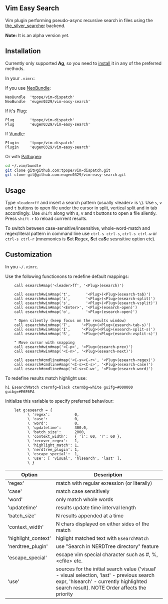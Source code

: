 ## Vim Easy Search

Vim plugin performing pseudo-async recursive search in files using the
[the_silver_searcher](https://github.com/ggreer/the_silver_searcher#readme) backend.

**Note:** It is an alpha version yet.


## Installation
Currently only supported **Ag**, so you need to
[install](https://github.com/ggreer/the_silver_searcher#installing)
it in any of the preferred methods.

In your `.vimrc`:

If you use [NeoBundle](https://github.com/Shougo/neobundle.vim#readme):
```vim
NeoBundle  'tpope/vim-dispatch'
NeoBundle  'eugen0329/vim-easy-search'
```

If it's [Plug](https://github.com/junegunn/vim-plug#readme):

```vim
Plug       'tpope/vim-dispatch'
Plug       'eugen0329/vim-easy-search'
```

If [Vundle](https://github.com/junegunn/vim-plug#readme):

```vim
Plugin     'tpope/vim-dispatch'
Plugin     'eugen0329/vim-easy-search'
```

Or with [Pathogen](https://github.com/tpope/vim-pathogen#readme):

```bash
cd ~/.vim/bundle
git clone git@github.com:tpope/vim-dispatch.git
git clone git@github.com:eugen0329/vim-easy-search.git
```

## Usage

Type `<leader>ff` and insert a search pattern (usually \<leader\> is `\`). Use `s`, `v` and `t` 
buttons to open file under the cursor in split, vertical split and in tab accordingly. Use `shift`
along with s, v and t buttons to open a file silently. Press `shift-r` to reload
currrent results.

To switch between case-sensitive/insensitive, whole-word-match and regex/literal pattern in command
line use `ctrl-s ctrl-s`, `ctrl-s ctrl-w` or `ctrl-s ctrl-r` (mnemonics is **S**et **R**egex,
**S**et ca**S**e sesnsitive option etc).

## Customization

In you `~/.vimrc`.

Use the following functionons to redefine default mappings:

```vim
    call esearch#map('<leader>ff', '<Plug>(esearch)')

    call esearch#win#map('t',       '<Plug>(<Plug>(esearch-tab)')
    call esearch#win#map('i',       '<Plug>(<Plug>(esearch-split)')
    call esearch#win#map('s',       '<Plug>(<Plug>(esearch-vsplit)')
    call esearch#win#map('<Enter>', '<Plug>(esearch-open)')
    call esearch#win#map('o',       '<Plug>(esearch-open)')

    " Open silently (keep focus on the results window)
    call esearch#win#map('T',     '<Plug>(<Plug>(esearch-tab-s)')
    call esearch#win#map('I',     '<Plug>(<Plug>(esearch-split-s)')
    call esearch#win#map('S',     '<Plug>(<Plug>(esearch-vsplit-s)')

    " Move cursor with snapping
    call esearch#win#map('<C-p>', '<Plug>(esearch-prev)')
    call esearch#win#map('<C-n>', '<Plug>(esearch-next)')

    call esearch#cmdline#map('<C-s><C-r>', '<Plug>(esearch-regex)')
    call esearch#cmdline#map('<C-s><C-s>', '<Plug>(esearch-case)')
    call esearch#cmdline#map('<C-s><C-w>', '<Plug>(esearch-word)')
```

To redefine results match highlight use:

```vim
hi EsearchMatch ctermfg=black ctermbg=white guifg=#000000 guibg=#E6E6FA
```

Initialize this variable to specify preferred behaviour:

```vim
    let g:esearch = {
          \ 'regex':           0,
          \ 'case':            0,
          \ 'word':            0,
          \ 'updatetime':      300.0,
          \ 'batch_size':      2000,
          \ 'context_width':   { 'l': 60, 'r': 60 },
          \ 'recover_regex':   1,
          \ 'highlight_match': 1,
          \ 'nerdtree_plugin': 1,
          \ 'escape_special':  1,
          \ 'use': [ 'visual', 'hlsearch', 'last' ],
          \ }
```

| Option              |     Description                                               |
|---------------------|---------------------------------------------------------------|
| 'regex'             | match with regular exression (or literally)                   |
| 'case'              | match case sensitively                                        |
| 'word'              | only match whole words                                        |
| 'updatetime'        | results update time interval length                           |
| 'batch_size'        | N results appended at a time                                  |
| 'context_width'     | N chars displayed on either sides of the match                |
| 'highlight_context' | higlight matched text with `EsearchMatch`                     |
| 'nerdtree_plugin'   | use "Search in NERDTree directory" feature                    |
| 'escape_special'    | escape vim special character such as #, %, \<cfile\> etc.  |
| 'use'               | sources for the initial search value ('visual' - visual selection, 'last' - previous search expr, 'hlsearch' - currently highlighted search result). NOTE Order affects the priority  |
